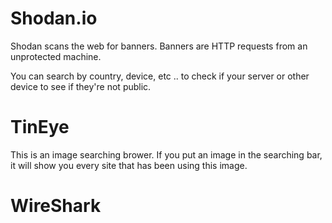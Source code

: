 # Shodan.io 

Shodan scans the web for banners. Banners are HTTP requests from an unprotected machine. 

You can search by country, device, etc .. to check if your server or other device to see if they're not public.

# TinEye

This is an image searching brower. If you put an image in the searching bar, it will show you every site that has been using this image. 

# WireShark 

